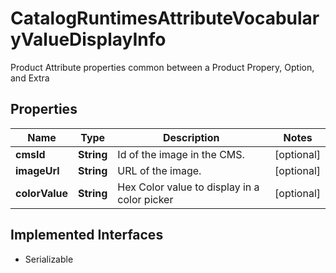 

# CatalogRuntimesAttributeVocabularyValueDisplayInfo

Product Attribute properties common between a Product Propery, Option, and Extra

## Properties

| Name | Type | Description | Notes |
|------------ | ------------- | ------------- | -------------|
|**cmsId** | **String** | Id of the image in the CMS. |  [optional] |
|**imageUrl** | **String** | URL of the image. |  [optional] |
|**colorValue** | **String** | Hex Color value to display in a color picker |  [optional] |


## Implemented Interfaces

* Serializable


